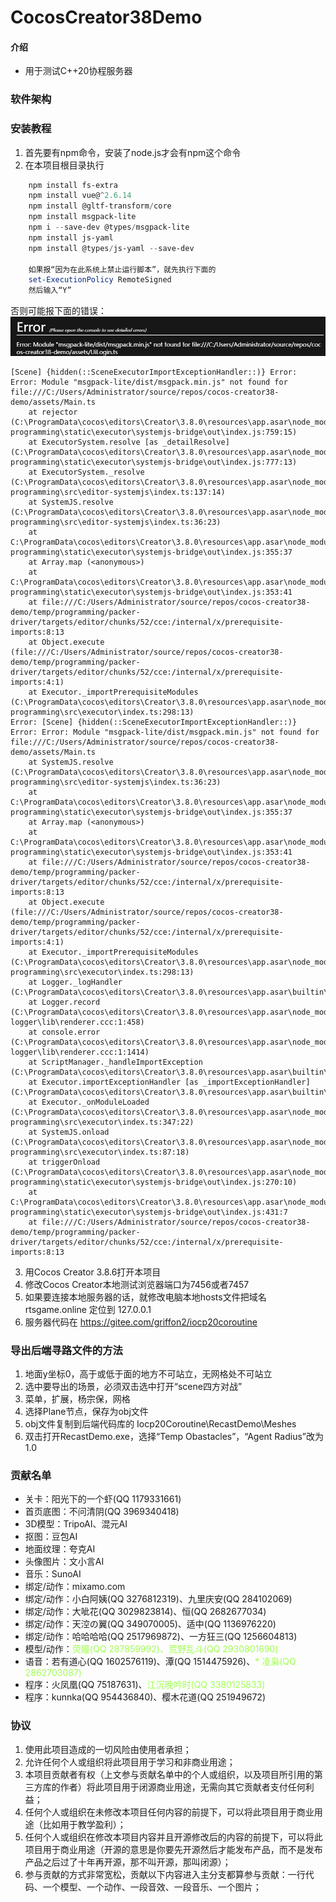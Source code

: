 # CocosCreator38Demo

#### 介绍

* 用于测试C++20协程服务器

### 软件架构

### 安装教程

1. 首先要有npm命令，安装了node.js才会有npm这个命令
2. 在本项目根目录执行

```PowerShell
    npm install fs-extra
    npm install vue@^2.6.14
    npm install @gltf-transform/core
    npm install msgpack-lite
    npm i --save-dev @types/msgpack-lite
    npm install js-yaml
    npm install @types/js-yaml --save-dev

    如果报“因为在此系统上禁止运行脚本”，就先执行下面的
    set-ExecutionPolicy RemoteSigned
    然后输入“Y”
```

否则可能报下面的错误：
![输入图片说明](README%E6%96%B0%E5%BB%BA%E4%BD%8D%E5%9B%BE%E5%9B%BE%E5%83%8F.png)

```
[Scene] {hidden(::SceneExecutorImportExceptionHandler::)} Error: Error: Module "msgpack-lite/dist/msgpack.min.js" not found for file:///C:/Users/Administrator/source/repos/cocos-creator38-demo/assets/Main.ts 
    at rejector (C:\ProgramData\cocos\editors\Creator\3.8.0\resources\app.asar\node_modules\@editor\lib-programming\static\executor\systemjs-bridge\out\index.js:759:15) 
    at ExecutorSystem.resolve [as _detailResolve] (C:\ProgramData\cocos\editors\Creator\3.8.0\resources\app.asar\node_modules\@editor\lib-programming\static\executor\systemjs-bridge\out\index.js:777:13) 
    at ExecutorSystem._resolve (C:\ProgramData\cocos\editors\Creator\3.8.0\resources\app.asar\node_modules\@editor\lib-programming\src\editor-systemjs\index.ts:137:14) 
    at SystemJS.resolve (C:\ProgramData\cocos\editors\Creator\3.8.0\resources\app.asar\node_modules\@editor\lib-programming\src\editor-systemjs\index.ts:36:23) 
    at C:\ProgramData\cocos\editors\Creator\3.8.0\resources\app.asar\node_modules\@editor\lib-programming\static\executor\systemjs-bridge\out\index.js:355:37 
    at Array.map (<anonymous>) 
    at C:\ProgramData\cocos\editors\Creator\3.8.0\resources\app.asar\node_modules\@editor\lib-programming\static\executor\systemjs-bridge\out\index.js:353:41 
    at file:///C:/Users/Administrator/source/repos/cocos-creator38-demo/temp/programming/packer-driver/targets/editor/chunks/52/cce:/internal/x/prerequisite-imports:8:13 
    at Object.execute (file:///C:/Users/Administrator/source/repos/cocos-creator38-demo/temp/programming/packer-driver/targets/editor/chunks/52/cce:/internal/x/prerequisite-imports:4:1) 
    at Executor._importPrerequisiteModules (C:\ProgramData\cocos\editors\Creator\3.8.0\resources\app.asar\node_modules\@editor\lib-programming\src\executor\index.ts:298:13) 
Error: [Scene] {hidden(::SceneExecutorImportExceptionHandler::)} Error: Error: Module "msgpack-lite/dist/msgpack.min.js" not found for file:///C:/Users/Administrator/source/repos/cocos-creator38-demo/assets/Main.ts 
    at SystemJS.resolve (C:\ProgramData\cocos\editors\Creator\3.8.0\resources\app.asar\node_modules\@editor\lib-programming\src\editor-systemjs\index.ts:36:23) 
    at C:\ProgramData\cocos\editors\Creator\3.8.0\resources\app.asar\node_modules\@editor\lib-programming\static\executor\systemjs-bridge\out\index.js:355:37 
    at Array.map (<anonymous>) 
    at C:\ProgramData\cocos\editors\Creator\3.8.0\resources\app.asar\node_modules\@editor\lib-programming\static\executor\systemjs-bridge\out\index.js:353:41 
    at file:///C:/Users/Administrator/source/repos/cocos-creator38-demo/temp/programming/packer-driver/targets/editor/chunks/52/cce:/internal/x/prerequisite-imports:8:13 
    at Object.execute (file:///C:/Users/Administrator/source/repos/cocos-creator38-demo/temp/programming/packer-driver/targets/editor/chunks/52/cce:/internal/x/prerequisite-imports:4:1) 
    at Executor._importPrerequisiteModules (C:\ProgramData\cocos\editors\Creator\3.8.0\resources\app.asar\node_modules\@editor\lib-programming\src\executor\index.ts:298:13) 
    at Logger._logHandler (C:\ProgramData\cocos\editors\Creator\3.8.0\resources\app.asar\builtin\scene\dist\script\3d\manager\startup\log.ccc:1:492) 
    at Logger.record (C:\ProgramData\cocos\editors\Creator\3.8.0\resources\app.asar\node_modules\@base\electron-logger\lib\renderer.ccc:1:458) 
    at console.error (C:\ProgramData\cocos\editors\Creator\3.8.0\resources\app.asar\node_modules\@base\electron-logger\lib\renderer.ccc:1:1414) 
    at ScriptManager._handleImportException (C:\ProgramData\cocos\editors\Creator\3.8.0\resources\app.asar\builtin\scene\dist\script\3d\manager\scripts.ccc:1:5391) 
    at Executor.importExceptionHandler [as _importExceptionHandler] (C:\ProgramData\cocos\editors\Creator\3.8.0\resources\app.asar\builtin\scene\dist\script\3d\manager\scripts.ccc:1:3485) 
    at Executor._onModuleLoaded (C:\ProgramData\cocos\editors\Creator\3.8.0\resources\app.asar\node_modules\@editor\lib-programming\src\executor\index.ts:347:22) 
    at SystemJS.onload (C:\ProgramData\cocos\editors\Creator\3.8.0\resources\app.asar\node_modules\@editor\lib-programming\src\executor\index.ts:87:18) 
    at triggerOnload (C:\ProgramData\cocos\editors\Creator\3.8.0\resources\app.asar\node_modules\@editor\lib-programming\static\executor\systemjs-bridge\out\index.js:270:10) 
    at C:\ProgramData\cocos\editors\Creator\3.8.0\resources\app.asar\node_modules\@editor\lib-programming\static\executor\systemjs-bridge\out\index.js:431:7 
    at file:///C:/Users/Administrator/source/repos/cocos-creator38-demo/temp/programming/packer-driver/targets/editor/chunks/52/cce:/internal/x/prerequisite-imports:8:13
```

3. 用Cocos Creator 3.8.6打开本项目
4. 修改Cocos Creator本地测试浏览器端口为7456或者7457
5. 如果要连接本地服务器的话，就修改电脑本地hosts文件把域名 rtsgame.online 定位到 127.0.0.1
6. 服务器代码在 https://gitee.com/griffon2/iocp20coroutine

### 导出后端寻路文件的方法

1. 地面y坐标0，高于或低于面的地方不可站立，无网格处不可站立
2. 选中要导出的场景，必须双击选中打开“scene四方对战”
3. 菜单，扩展，杨宗保，网格
4. 选择Plane节点，保存为obj文件
5. obj文件复制到后端代码库的 Iocp20Coroutine\RecastDemo\Meshes
6. 双击打开RecastDemo.exe，选择“Temp Obastacles”，“Agent Radius”改为1.0

### 贡献名单

* 关卡：阳光下的一个虾(QQ 1179331661)  
* 首页底图：不问清阴(QQ 3969340418)  
* 3D模型：TripoAI、混元AI	
* 抠图：豆包AI  
* 地面纹理：夸克AI  
* 头像图片：文小言AI  
* 音乐：SunoAI  
* 绑定/动作：mixamo.com  
* 绑定/动作：小白阿姨(QQ 3276812319)、九里庆安(QQ 284102069)  
* 绑定/动作：大呲花(QQ 3029823814)、恒(QQ 2682677034)  
* 绑定/动作：天涳の翼(QQ 349070005)、适中(QQ 1136976220)  
* 绑定/动作：哈哈哈哈(QQ 2517969872)、一方狂三(QQ 1256604813)  
* 模型/动作：<span style="color: #a0ff50">荧瞳(QQ 287859992)、荒野乱斗(QQ 2930801690)</span>  
* 语音：若有道心(QQ 1602576119)、潭(QQ 1514475926)、<span style="color: #a0ff50">* 凌枭(QQ 2862703087)</span>  
* 程序：火凤凰(QQ 75187631)、<span style="color:#a0ff50">江沉晚吟时(QQ 3380125833)</span>  
* 程序：kunnka(QQ 954436840)、樱木花道(QQ 251949672)

### 协议
1. 使用此项目造成的一切风险由使用者承担；
2. 允许任何个人或组织将此项目用于学习和非商业用途；
3. 本项目贡献者有权（上文参与贡献名单中的个人或组织，以及项目所引用的第三方库的作者）将此项目用于闭源商业用途，无需向其它贡献者支付任何利益；
4. 任何个人或组织在未修改本项目任何内容的前提下，可以将此项目用于商业用途（比如用于教学盈利）；
5. 任何个人或组织在修改本项目内容并且开源修改后的内容的前提下，可以将此项目用于商业用途（开源的意思是你要先开源然后才能发布产品，而不是发布产品之后过了十年再开源，那不叫开源，那叫闭源）；
6. 参与贡献的方式非常宽松，贡献以下内容进入主分支都算参与贡献：一行代码、一个模型、一个动作、一段音效、一段音乐、一个图片；